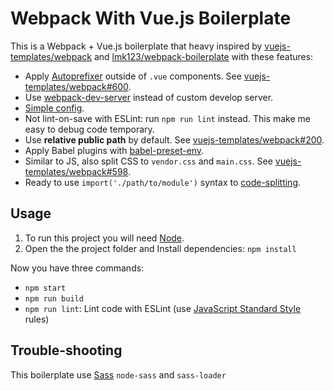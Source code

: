 # Webpack With Vue.js Boilerplate

This is a Webpack + Vue.js boilerplate that heavy inspired by [vuejs-templates/webpack](https://github.com/vuejs-templates/webpack) and [lmk123/webpack-boilerplate](https://github.com/lmk123/webpack-boilerplate) with these features:

 - Apply [Autoprefixer](https://github.com/postcss/autoprefixer) outside of `.vue` components. See [vuejs-templates/webpack#600](https://github.com/vuejs-templates/webpack/issues/600).
 - Use [webpack-dev-server](https://github.com/webpack/webpack-dev-server) instead of custom develop server.
 - [Simple config](build/config.js).
 - Not lint-on-save with ESLint: run `npm run lint` instead. This make me easy to debug code temporary.
 - Use **relative public path** by default. See [vuejs-templates/webpack#200](https://github.com/vuejs-templates/webpack/issues/200).
 - Apply Babel plugins with [babel-preset-env](https://github.com/babel/babel-preset-env).
 - Similar to JS, also split CSS to `vendor.css` and `main.css`. See [vuejs-templates/webpack#598](https://github.com/vuejs-templates/webpack/issues/598).
 - Ready to use `import('./path/to/module')` syntax to [code-splitting](https://webpack.js.org/guides/code-splitting-import/).

## Usage

 1. To run this project you will need [Node](https://nodejs.org/en/download/).
 2. Open the the project folder and Install dependencies: `npm install`

Now you have three commands:

 - `npm start`
 - `npm run build`
 - `npm run lint`: Lint code with ESLint (use [JavaScript Standard Style](https://standardjs.com/) rules)

## Trouble-shooting

This boilerplate use [Sass](http://sass-lang.com/) `node-sass` and `sass-loader` 